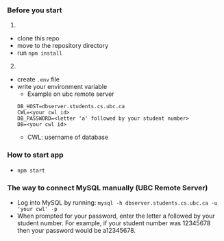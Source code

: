 ### Before you start
1. 
  - clone this repo
  - move to the repository directory
  - run ```npm install``` 
  
2.
  - create `.env` file
  - write your environment variable
    -  Example on ubc remote server
    ```
    DB_HOST=dbserver.students.cs.ubc.ca
    CWL=<your cwl id>
    DB_PASSWORD=<letter 'a' followed by your student number>
    DB=<your cwl id>
    ```
    - CWL: username of database

### How to start app
- ```npm start```

### The way to connect MySQL manually (UBC Remote Server)
  - Log into MySQL by running:
`mysql -h dbserver.students.cs.ubc.ca -u 'your cwl' -p`
  - When prompted for your password, enter the letter a followed by your student number. For example, if your student number was 12345678 then your password would be a12345678. 
